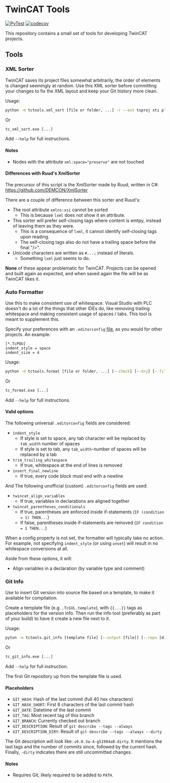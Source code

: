 # TwinCAT Tools

[![PyTest](https://github.com/RobertoRoos/tctools/actions/workflows/tests.yml/badge.svg)](https://github.com/RobertoRoos/TcTools/actions)
[![codecov](https://codecov.io/gh/RobertoRoos/TcTools/graph/badge.svg?token=3NU2UNM2U0)](https://codecov.io/gh/RobertoRoos/TcTools)

This repository contains a small set of tools for developing TwinCAT projects.

## Tools

### XML Sorter

TwinCAT saves its project files somewhat arbitrarily, the order of elements is changed seemingly at random.
Use this XML sorter before committing your changes to fix the XML layout and keep your Git history more clean.

Usage:

```cmd
python -m tctools.xml_sort [file or folder, ...] -r --ext tsproj xti plcproj --skip-nodes Device DeploymentEvents TcSmItem DataType
```
Or
```cmd
tc_xml_sort.exe [...]
```

Add `--help` for full instructions.

#### Notes

* Nodes with the attribute `xml:space="preserve"` are not touched

#### Differences with Ruud's XmlSorter

The precursor of this script is the XmlSorter made by Ruud, written in C#:
https://github.com/DEMCON/XmlSorter

There are a couple of difference between this sorter and Ruud's:

* The root attribute `xmlns:xsi` cannot be sorted
  * This is because `lxml` does not show it an attribute.
* This sorter will prefer self-closing tags where content is emtpy, instead of leaving them as they were.
  * This is a consequence of `lxml`, it cannot identify self-closing tags upon reading.
  * The self-closing tags also do not have a trailing space before the final "/>".
* Unicode characters are written as `#...;` instead of literals.
  * Something `lxml` just seems to do.

**None** of these appear problematic for TwinCAT.
Projects can be opened and built again as expected, and when saved again the file will be as TwinCAT likes it.

### Auto Formatter

Use this to make consistent use of whitespace.
Visual Studio with PLC doesn't do a lot of the things that other IDEs do, like removing trailing whitespace and making 
consistent usage of spaces / tabs.
This tool is meant to supplement this.

Specify your preferences with an `.editorconfig` [file](https://editorconfig.org/), as you would for other projects.
An example:

```
[*.TcPOU]
indent_style = space
indent_size = 4
```

Usage:

```cmd
python -m tctools.format [file or folder, ...] [--check] [--dry] [--filter [filters, ...]]
```
Or
```cmd
tc_format.exe [...]
```

Add `--help` for full instructions.

#### Valid options

The following universal `.editorconfig` fields are considered:

* `indent_style`
  * If style is set to space, any tab character will be replaced by `tab_width` number of spaces
  * If style is set to tab, any `tab_width`-number of spaces will be replaced by a tab
* `trim_trailing_whitespace`
  * If true, whitespace at the end of lines is removed
* `insert_final_newline`
  * If true, every code block must end with a newline

And The following unofficial (custom) `.editorconfig` fields are used:

* `twincat_align_variables`
  * If true, variables in declarations are aligned together
* `twincat_parentheses_conditionals`
  * If true, parentheses are enforced inside if-statements (`IF (condition = 1) THEN...`)
  * If false, parentheses inside if-statements are removed (`IF condition = 1 THEN...`)

When a config property is not set, the formatter will typically take no action.
For example, not specifying `indent_style` (or using `unset`) will result in no whitespace conversions at all.

Aside from these options, it will:

* Align variables in a declaration (by variable type and comment)

### Git Info

Use to insert Git version into source file based on a template, to make it available for compilation.

Create a template file (e.g. `.TcGVL.template`), with `{{...}}` tags as placeholders for the version info.
Then run the info tool (preferably as part of your build) to have it create a new file next to it.

Usage:

```cmd
pyton -m tctools.git_info [template file] [--output [file]] [--repo [directory]]
```
Or
```cmd
tc_git_info.exe [...]
```

Add `--help` for full instruction.

The first Git repository up from the template file is used.

#### Placeholders

 * `GIT_HASH`: Hash of the last commit (full 40 hex characters)
 * `GIT_HASH_SHORT`: First 8 characters of the last commit hash
 * `GIT_DATE`: Datetime of the last commit
 * `GIT_TAG`: Most recent tag of this branch
 * `GIT_BRANCH`: Currently checked out branch
 * `GIT_DESCRIPTION`: Result of `git describe --tags --always`
 * `GIT_DESCRIPTION_DIRY`: Result of `git describe --tags --always --dirty`

The Git description will look like: `v0.0.3a-4-g51994a8-dirty`.
It mentions the last tags and the number of commits since, followed by the current hash.
Finally, `-dirty` indicates there are still uncommitted changes.

#### Notes

 * Requires Git, likely required to be added to `PATH`. 
